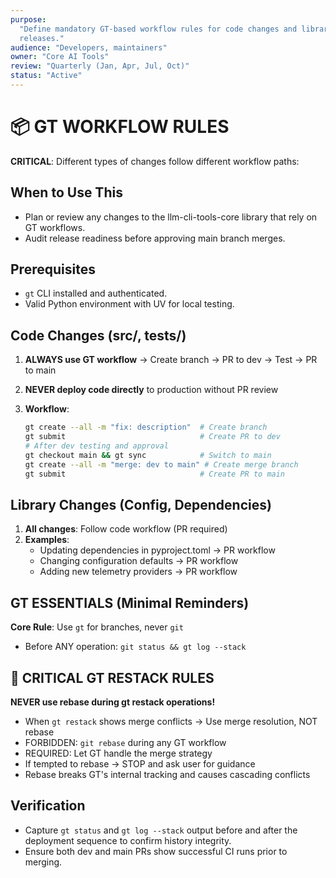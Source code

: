 ```yaml
---
purpose:
  "Define mandatory GT-based workflow rules for code changes and library
  releases."
audience: "Developers, maintainers"
owner: "Core AI Tools"
review: "Quarterly (Jan, Apr, Jul, Oct)"
status: "Active"
---
```


# 📦 GT WORKFLOW RULES

**CRITICAL**: Different types of changes follow different workflow paths:

## When to Use This

- Plan or review any changes to the llm-cli-tools-core library that rely on GT
  workflows.
- Audit release readiness before approving main branch merges.

## Prerequisites

- `gt` CLI installed and authenticated.
- Valid Python environment with UV for local testing.

## Code Changes (src/, tests/)

1. **ALWAYS use GT workflow** → Create branch → PR to dev → Test → PR to main
2. **NEVER deploy code directly** to production without PR review
3. **Workflow**:

   ```bash
   gt create --all -m "fix: description"  # Create branch
   gt submit                              # Create PR to dev
   # After dev testing and approval
   gt checkout main && gt sync            # Switch to main
   gt create --all -m "merge: dev to main" # Create merge branch
   gt submit                              # Create PR to main
   ```

## Library Changes (Config, Dependencies)

1. **All changes**: Follow code workflow (PR required)
2. **Examples**:
   - Updating dependencies in pyproject.toml → PR workflow
   - Changing configuration defaults → PR workflow
   - Adding new telemetry providers → PR workflow

## GT ESSENTIALS (Minimal Reminders)

**Core Rule**: Use `gt` for branches, never `git`

- Before ANY operation: `git status && gt log --stack`

## 🚨 CRITICAL GT RESTACK RULES

**NEVER use rebase during gt restack operations!**

- When `gt restack` shows merge conflicts → Use merge resolution, NOT rebase
- FORBIDDEN: `git rebase` during any GT workflow
- REQUIRED: Let GT handle the merge strategy
- If tempted to rebase → STOP and ask user for guidance
- Rebase breaks GT's internal tracking and causes cascading conflicts

## Verification

- Capture `gt status` and `gt log --stack` output before and after the
  deployment sequence to confirm history integrity.
- Ensure both dev and main PRs show successful CI runs prior to merging.
